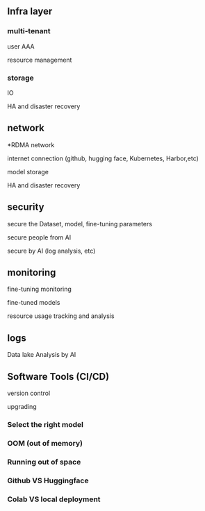 ## Infra layer

### multi-tenant

user AAA

resource management

### storage

IO

HA and disaster recovery



## network

*RDMA network

internet connection (github, hugging face, Kubernetes, Harbor,etc)

model storage

HA and disaster recovery



## security 

secure the Dataset, model, fine-tuning parameters

secure people from AI

secure by AI (log analysis, etc)



## monitoring 

fine-tuning monitoring

fine-tuned models

resource usage tracking and analysis



## logs

Data lake Analysis by AI





## Software Tools (CI/CD)

version control

upgrading





### Select the right model

### OOM (out of memory)

### Running out of space

### Github VS Huggingface

### Colab VS local deployment
